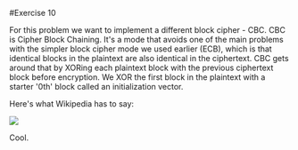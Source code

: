 #Exercise 10

For this problem we want to implement a different block cipher - CBC. CBC
is Cipher Block Chaining. It's a mode that avoids one of the main problems
with the simpler block cipher mode we used earlier (ECB), which is that
identical blocks in the plaintext are also identical in the ciphertext.
CBC gets around that by XORing each plaintext block with the previous
ciphertext block before encryption. We XOR the first block in the
plaintext with a starter '0th' block called an initialization vector.

Here's what Wikipedia has to say:

![](https://upload.wikimedia.org/wikipedia/commons/thumb/2/2a/CBC_decryption.svg/601px-CBC_decryption.svg.png)

Cool.
